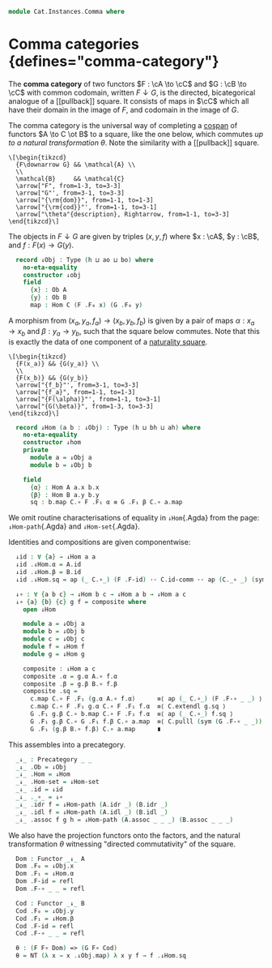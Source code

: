 <!--
```agda
open import Cat.Instances.Shape.Terminal
open import Cat.Groupoid
open import Cat.Morphism
open import Cat.Prelude

import Cat.Functor.Reasoning
import Cat.Reasoning
```
-->

```agda
module Cat.Instances.Comma where
```

<!--
```agda
private variable
  o h ao ah bo bh : Level
  A B C : Precategory o h
open Precategory
open Functor
```
-->

# Comma categories {defines="comma-category"}

The **comma category** of two functors $F : \cA \to \cC$ and $G : \cB
\to \cC$ with common codomain, written $F \downarrow G$, is the
directed, bicategorical analogue of a [[pullback]] square. It consists
of maps in $\cC$ which all have their domain in the image of $F$, and
codomain in the image of $G$.

The comma category is the universal way of completing a [cospan] of
functors $A \to C \ot B$ to a square, like the one below, which commutes
_up to a natural transformation_ $\theta$. Note the similarity with a
[[pullback]] square.

[cospan]: Cat.Instances.Shape.Cospan.html

~~~{.quiver}
\[\begin{tikzcd}
  {F\downarrow G} && \mathcal{A} \\
  \\
  \mathcal{B}     && \mathcal{C}
  \arrow["F", from=1-3, to=3-3]
  \arrow["G"', from=3-1, to=3-3]
  \arrow["{\rm{dom}}", from=1-1, to=1-3]
  \arrow["{\rm{cod}}"', from=1-1, to=3-1]
  \arrow["\theta"{description}, Rightarrow, from=1-1, to=3-3]
\end{tikzcd}\]
~~~

<!--
```agda
module
  _ {A : Precategory ao ah}
    {B : Precategory bo bh}
    {C : Precategory o h}
    (F : Functor A C) (G : Functor B C) where

  private
    module A = Precategory A
    module B = Precategory B
    module C = Cat.Reasoning C
    module F = Cat.Functor.Reasoning F
    module G = Cat.Functor.Reasoning G
```
-->

The objects in $F \downarrow G$ are given by triples $(x, y, f)$ where
$x : \cA$, $y : \cB$, and $f : F(x) \to G(y)$.

```agda
  record ↓Obj : Type (h ⊔ ao ⊔ bo) where
    no-eta-equality
    constructor ↓obj
    field
      {x} : Ob A
      {y} : Ob B
      map : Hom C (F .F₀ x) (G .F₀ y)
```

A morphism from $(x_a, y_a, f_a) \to (x_b, y_b, f_b)$ is given by a pair
of maps $\alpha : x_a \to x_b$ and $\beta : y_a \to y_b$, such that the
square below commutes. Note that this is exactly the data of one
component of a [naturality square].

[naturality square]: Cat.Base.html#natural-transformations

~~~{.quiver}
\[\begin{tikzcd}
  {F(x_a)} && {G(y_a)} \\
  \\
  {F(x_b)} && {G(y_b)}
  \arrow["{f_b}"', from=3-1, to=3-3]
  \arrow["{f_a}", from=1-1, to=1-3]
  \arrow["{F(\alpha)}"', from=1-1, to=3-1]
  \arrow["{G(\beta)}", from=1-3, to=3-3]
\end{tikzcd}\]
~~~

```agda
  record ↓Hom (a b : ↓Obj) : Type (h ⊔ bh ⊔ ah) where
    no-eta-equality
    constructor ↓hom
    private
      module a = ↓Obj a
      module b = ↓Obj b

    field
      {α} : Hom A a.x b.x
      {β} : Hom B a.y b.y
      sq : b.map C.∘ F .F₁ α ≡ G .F₁ β C.∘ a.map
```

We omit routine characterisations of equality in `↓Hom`{.Agda} from the
page: `↓Hom-path`{.Agda} and `↓Hom-set`{.Agda}.

<!--
```agda
  ↓Hom-pathp : ∀ {x x' y y'} {p : x ≡ x'} {q : y ≡ y'}
             → {f : ↓Hom x y} {g : ↓Hom x' y'}
             → (PathP _ (f .↓Hom.α) (g .↓Hom.α))
             → (PathP _ (f .↓Hom.β) (g .↓Hom.β))
             → PathP (λ i → ↓Hom (p i) (q i)) f g
  ↓Hom-pathp p q i .↓Hom.α = p i
  ↓Hom-pathp p q i .↓Hom.β = q i
  ↓Hom-pathp {p = p} {q} {f} {g} r s i .↓Hom.sq =
    is-prop→pathp (λ i → C.Hom-set _ _ (↓Obj.map (q i) C.∘ F .F₁ (r i))
                                       (G .F₁ (s i) C.∘ ↓Obj.map (p i)))
      (f .↓Hom.sq) (g .↓Hom.sq) i

  ↓Hom-path : ∀ {x y} {f g : ↓Hom x y}
            → (f .↓Hom.α ≡ g .↓Hom.α)
            → (f .↓Hom.β ≡ g .↓Hom.β)
            → f ≡ g
  ↓Hom-path = ↓Hom-pathp

  ↓Obj-path : {a b : ↓Obj}
            → (p : a .↓Obj.x ≡ b .↓Obj.x) (q : a .↓Obj.y ≡ b .↓Obj.y)
            → PathP (λ i → Hom C (F .F₀ (p i)) (G .F₀ (q i))) (a .↓Obj.map) (b .↓Obj.map)
            → a ≡ b
  ↓Obj-path p q r i .↓Obj.x = p i
  ↓Obj-path p q r i .↓Obj.y = q i
  ↓Obj-path p q r i .↓Obj.map = r i

  private unquoteDecl eqv = declare-record-iso eqv (quote ↓Hom)

  ↓Hom-set : ∀ x y → is-set (↓Hom x y)
  ↓Hom-set a b = hl' where abstract
    hl' : is-set (↓Hom a b)
    hl' = Iso→is-hlevel 2 eqv (hlevel 2)

```
-->

Identities and compositions are given componentwise:

```agda
  ↓id : ∀ {a} → ↓Hom a a
  ↓id .↓Hom.α = A.id
  ↓id .↓Hom.β = B.id
  ↓id .↓Hom.sq = ap (_ C.∘_) (F .F-id) ·· C.id-comm ·· ap (C._∘ _) (sym (G .F-id))

  ↓∘ : ∀ {a b c} → ↓Hom b c → ↓Hom a b → ↓Hom a c
  ↓∘ {a} {b} {c} g f = composite where
    open ↓Hom

    module a = ↓Obj a
    module b = ↓Obj b
    module c = ↓Obj c
    module f = ↓Hom f
    module g = ↓Hom g

    composite : ↓Hom a c
    composite .α = g.α A.∘ f.α
    composite .β = g.β B.∘ f.β
    composite .sq =
      c.map C.∘ F .F₁ (g.α A.∘ f.α)      ≡⟨ ap (_ C.∘_) (F .F-∘ _ _) ⟩
      c.map C.∘ F .F₁ g.α C.∘ F .F₁ f.α  ≡⟨ C.extendl g.sq ⟩
      G .F₁ g.β C.∘ b.map C.∘ F .F₁ f.α  ≡⟨ ap (_ C.∘_) f.sq ⟩
      G .F₁ g.β C.∘ G .F₁ f.β C.∘ a.map  ≡⟨ C.pulll (sym (G .F-∘ _ _)) ⟩
      G .F₁ (g.β B.∘ f.β) C.∘ a.map      ∎
```

This assembles into a precategory.

```agda
  _↓_ : Precategory _ _
  _↓_ .Ob = ↓Obj
  _↓_ .Hom = ↓Hom
  _↓_ .Hom-set = ↓Hom-set
  _↓_ .id = ↓id
  _↓_ ._∘_ = ↓∘
  _↓_ .idr f = ↓Hom-path (A.idr _) (B.idr _)
  _↓_ .idl f = ↓Hom-path (A.idl _) (B.idl _)
  _↓_ .assoc f g h = ↓Hom-path (A.assoc _ _ _) (B.assoc _ _ _)
```

We also have the projection functors onto the factors, and the natural
transformation $\theta$ witnessing "directed commutativity" of the
square.

```agda
  Dom : Functor _↓_ A
  Dom .F₀ = ↓Obj.x
  Dom .F₁ = ↓Hom.α
  Dom .F-id = refl
  Dom .F-∘ _ _ = refl

  Cod : Functor _↓_ B
  Cod .F₀ = ↓Obj.y
  Cod .F₁ = ↓Hom.β
  Cod .F-id = refl
  Cod .F-∘ _ _ = refl

  θ : (F F∘ Dom) => (G F∘ Cod)
  θ = NT (λ x → x .↓Obj.map) λ x y f → f .↓Hom.sq
```

<!--
```agda
  module _ (A-grpd : is-pregroupoid A) (B-grpd : is-pregroupoid B) where
    open ↓Hom
    open is-invertible
    open Inverses

    ↓-is-pregroupoid : is-pregroupoid _↓_
    ↓-is-pregroupoid f .inv .α = A-grpd (f .α) .inv
    ↓-is-pregroupoid f .inv .β = B-grpd (f .β) .inv
    ↓-is-pregroupoid f .inv .sq = C.rswizzle
      (sym (C.lswizzle (f .sq) (G.annihilate (B-grpd (f .β) .invr))) ∙ C.assoc _ _ _)
      (F.annihilate (A-grpd (f .α) .invl))
    ↓-is-pregroupoid f .inverses .invl = ↓Hom-path (A-grpd (f .α) .invl) (B-grpd (f .β) .invl)
    ↓-is-pregroupoid f .inverses .invr = ↓Hom-path (A-grpd (f .α) .invr) (B-grpd (f .β) .invr)

module _ {A : Precategory ao ah} {B : Precategory bo bh} where
  private module A = Precategory A

  infix 5 _↙_ _↘_
  _↙_ : A.Ob → Functor B A → Precategory _ _
  X ↙ T = const! X ↓ T

  _↘_ : Functor B A → A.Ob → Precategory _ _
  S ↘ X = S ↓ const! X

module ↙-compose
    {oc ℓc od ℓd oe ℓe}
    {𝒞 : Precategory oc ℓc} {𝒟 : Precategory od ℓd} {ℰ : Precategory oe ℓe}
    (F : Functor 𝒞 𝒟) (G : Functor 𝒟 ℰ)
  where
  private
    module 𝒟 = Precategory 𝒟
    module ℰ = Precategory ℰ
    module F = Functor F
    module G = Cat.Functor.Reasoning G
  open ↓Obj
  open ↓Hom

  _↙>_ : ∀ {d} (g : Ob (d ↙ G)) → Ob (g .y ↙ F) → Ob (d ↙ G F∘ F)
  g ↙> f = ↓obj (G.₁ (f .map) ℰ.∘ g .map)

  ↙-compose : ∀ {d} (g : Ob (d ↙ G)) → Functor (g .y ↙ F) (d ↙ G F∘ F)
  ↙-compose g .F₀ f = g ↙> f
  ↙-compose g .F₁ {f} {f'} h = ↓hom {β = h .β} $
    (G.₁ (f' .map) ℰ.∘ g .map) ℰ.∘ ℰ.id          ≡⟨ ℰ.idr _ ⟩
    G.₁ (f' .map) ℰ.∘ g .map                     ≡⟨ G.pushl (sym (𝒟.idr _) ∙ h .sq) ⟩
    G.₁ (F.₁ (h .β)) ℰ.∘ G.₁ (f .map) ℰ.∘ g .map ∎
  ↙-compose g .F-id = ↓Hom-path _ _ refl refl
  ↙-compose g .F-∘ _ _ = ↓Hom-path _ _ refl refl

  ↙>-id : ∀ {c} {f : Ob (c ↙ G F∘ F)} → ↓obj (f .map) ↙> ↓obj 𝒟.id ≡ f
  ↙>-id = ↓Obj-path _ _ refl refl (G.eliml refl)

-- Outside the main module to make instance search work.
module _ where
  open ↓Hom
  open ↓Obj
  open Precategory
  open Functor


  instance
    Extensional-↓Hom
      : ∀ {ℓr}
      → {F : Functor A C} {G : Functor B C}
      → {f g : ↓Obj F G}
      → ⦃ sab : Extensional (A .Hom (f .x) (g .x) × B .Hom (f .y) (g .y)) ℓr ⦄
      → Extensional (↓Hom F G f g) ℓr
    Extensional-↓Hom {A = A} {B = B} {F = F} {G = G} {f = f} {g = g} ⦃ sab ⦄ =
      injection→extensional! (λ p → ↓Hom-path F G (ap fst p) (ap snd p)) sab

    -- Overlapping instances for ↙ and ↘; these resolve issues where
    -- Agda cannot determine the source category A for 'Const'. We can
    -- also optimize the instance a bit to avoid a silly obligation that
    -- 'tt ≡ tt'.
    Extensional-↙Hom
      : ∀ {ℓr}
      → {X : A .Ob} {T : Functor B A}
      → {f g : ↓Obj (const! X) T}
      → ⦃ sb : Extensional (B .Hom (f .y) (g .y)) ℓr ⦄
      → Extensional (↓Hom (const! X) T f g) ℓr
    Extensional-↙Hom {B = B} {X = X} {T = T} {f = f} {g = g} ⦃ sb ⦄ =
      injection→extensional! {f = λ sq → sq .β} (λ p → ↓Hom-path (const! X) T refl p) sb
    {-# OVERLAPS Extensional-↙Hom #-}

    Extensional-↘Hom
      : ∀ {ℓr}
      → {T : Functor A B} {X : B .Ob}
      → {f g : ↓Obj T (const! X)}
      → ⦃ sa : Extensional (A .Hom (f .x) (g .x)) ℓr ⦄
      → Extensional (↓Hom T (const! X) f g) ℓr
    Extensional-↘Hom {A = A} {T = T} {X = X} {f = f} {g = g} ⦃ sa ⦄ =
      injection→extensional! {f = λ sq → sq .α} (λ p → ↓Hom-path T (const! X) p refl) sa
    {-# OVERLAPS Extensional-↘Hom #-}


    -- Extensionality cannot handle PathP, but we /can/ make a bit of progress
    -- by deleting 'tt ≡ tt' obligations when using ↙ and ↘.
    Extensional-↙Obj
      : ∀ {ℓr}
      → {X : A .Ob} {T : Functor B A}
      → ⦃ sb : Extensional (Σ[ Y ∈ B .Ob ] (A .Hom X (T .F₀ Y))) ℓr ⦄
      → Extensional (↓Obj (const! X) T) ℓr
    Extensional-↙Obj {A = A} {B = B} {X = X} {T = T} ⦃ sb ⦄ =
      iso→extensional isom sb
        where
          -- Easier to just do this by hand.
          isom : Iso (↓Obj (const! X) T) (Σ[ Y ∈ B .Ob ] (A .Hom X (T .F₀ Y)))
          isom .fst α = ↓Obj.y α , ↓Obj.map α
          isom .snd .is-iso.inv (Y , f) = ↓obj f
          isom .snd .is-iso.rinv _ = refl
          isom .snd .is-iso.linv _ = ↓Obj-path (const! X) T refl refl refl

    Extensional-↘Obj
      : ∀ {ℓr}
      → {T : Functor A B} {Y : B .Ob}
      → ⦃ sb : Extensional (Σ[ X ∈ A .Ob ] (B .Hom (T .F₀ X) Y)) ℓr ⦄
      → Extensional (↓Obj T (const! Y)) ℓr
    Extensional-↘Obj {A = A} {B = B} {T = T} {Y = Y} ⦃ sb ⦄ =
      iso→extensional isom sb
        where
          -- Easier to just do this by hand.
          isom : Iso (↓Obj T (const! Y)) (Σ[ X ∈ A .Ob ] (B .Hom (T .F₀ X) Y))
          isom .fst α = ↓Obj.x α , ↓Obj.map α
          isom .snd .is-iso.inv (Y , f) = ↓obj f
          isom .snd .is-iso.rinv _ = refl
          isom .snd .is-iso.linv _ = ↓Obj-path T (const! Y) refl refl refl
```
-->
